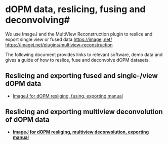 # dOPM data, reslicing, fusing and deconvolving#

We use ImageJ and the MultiView Reconstruction plugin to reslice and export single view or fused data
https://imagej.net/
https://imagej.net/plugins/multiview-reconstruction

The following document provides links to relevant software, demo data and gives a guide of how to reslice, fuse and deconvolve dOPM datasets.

## Reslicing and exporting fused and single-/view dOPM data
* [ImageJ for dOPM resliging, fusing, exporting manual](https://github.com/ImperialCollegeLondon/oblique-plane-microscopy/blob/main/ImageJ_MultiViewReconstruction_Reslice_dOPM/Reslice_dOPM_data_ImageJ_MVR_plugin.pdf)<b>

## Reslicing and exporting multiview deconvolution of dOPM data
* [ImageJ for dOPM resliging, multiview deconvolution, exporting manual]()<b>

